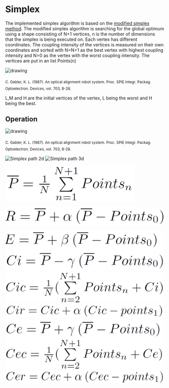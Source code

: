 # Simplex
The implemented simplex algorithm is based on the [modified simplex method](https://doi.org/10.1016/0169-7439(90)80112-J). The modified simplex algorithm is searching for the global optimum using a shape consisting of N+1 vertices, n is the number of dimensions that the simplex is being executed on. Each vertex has different coordinates. The coupling intensity of the vertices is measured on their own coordinates and sorted with N=N+1 as the best vertex with highest coupling intensity and N=0 as the vertex with the worst coupling intensity. The vertices are put in an list Points(n)

<img src="/docs/images/Simplex_coordinates.png" alt="drawing" width="500"/>

<sub>C. Gabler, K. L. (1987). An optical alignment robot system. Proc. SPIE Integr. Packag. Optoelectron. Devices, vol. 703, 8-28.

L,M and H are the initial vertices of the vertex, L being the worst and H being the best.
## Operation

<img src="/docs/images/Simplex_flowchart.png" alt="drawing" width="500"/>

<sub>C. Gabler, K. L. (1987). An optical alignment robot system. Proc. SPIE Integr. Packag. Optoelectron. Devices, vol. 703, 8-28.

![Simplex path 2d](/docs/images/simplex2d.gif)
![Simplex path 3d](/docs/images/simplex3d.gif)

![test](https://github.com/convexmussel/wiki/blob/master/Equations/centroid.png)

![test](https://github.com/convexmussel/wiki/blob/master/Equations/Reflection.PNG)

![test](https://github.com/convexmussel/wiki/blob/master/Equations/Expention.PNG)
![test](https://github.com/convexmussel/wiki/blob/master/Equations/incontraction.PNG)
![test](https://github.com/convexmussel/wiki/blob/master/Equations/incentroid.PNG)
![test](https://github.com/convexmussel/wiki/blob/master/Equations/inreflection.PNG)
![test](https://github.com/convexmussel/wiki/blob/master/Equations/excontraction.PNG)
![test](https://github.com/convexmussel/wiki/blob/master/Equations/excentroid.PNG)
![test](https://github.com/convexmussel/wiki/blob/master/Equations/exreflection.PNG)
